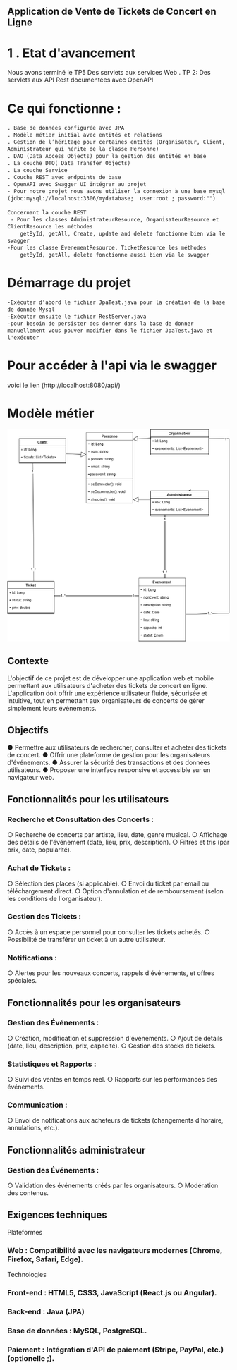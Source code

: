 ## Application de Vente de Tickets de Concert en Ligne

# 1 . Etat d'avancement 

Nous avons terminé le TP5 Des servlets aux services Web
 . TP 2: Des servlets aux API Rest documentées avec OpenAPI

 # Ce qui fonctionne :

    . Base de données configurée avec JPA
    . Modèle métier initial avec entités et relations
    . Gestion de l’héritage pour certaines entités (Organisateur, Client, Administrateur qui hérite de la classe Personne)
    . DAO (Data Access Objects) pour la gestion des entités en base
    . La couche DTO( Data Transfer Objects)
    . La couche Service
    . Couche REST avec endpoints de base
    . OpenAPI avec Swagger UI intégrer au projet
    - Pour notre projet nous avons utiliser la connexion à une base mysql
    (jdbc:mysql://localhost:3306/mydatabase;  user:root ; password:"")

    Concernant la couche REST 
     - Pour les classes AdministrateurResource, OrganisateurResource et ClientResource les méthodes
        getById, getAll, Create, update and delete fonctionne bien via le swagger
    -Pour les classe EvenementResource, TicketResource les méthodes 
        getById, getAll, delete fonctionne aussi bien via le swagger



# Démarrage du projet

    -Exécuter d'abord le fichier JpaTest.java pour la création de la base de donnée Mysql
    -Exécuter ensuite le fichier RestServer.java
    -pour besoin de persister des donner dans la base de donner manuellement vous pouver modifier dans le fichier JpaTest.java et l'exécuter 

# Pour accéder à l'api via le swagger 

voici le lien  (http://localhost:8080/api/)


# Modèle métier

![Diagramme UML](modele_metier.png)




## Contexte
L'objectif de ce projet est de développer une application web et mobile permettant aux 
utilisateurs d'acheter des tickets de concert en ligne. L'application doit offrir une 
expérience utilisateur fluide, sécurisée et intuitive, tout en permettant aux organisateurs de 
concerts de gérer simplement leurs événements. 

## Objectifs

● Permettre aux utilisateurs de rechercher, consulter et acheter des tickets de 
concert. 
● Offrir une plateforme de gestion pour les organisateurs d'événements. 
● Assurer la sécurité des transactions et des données utilisateurs. 
● Proposer une interface responsive et accessible sur un navigateur web. 

## Fonctionnalités pour les utilisateurs

### Recherche et Consultation des Concerts : 
  ○ Recherche de concerts par artiste, lieu, date, genre musical. 
  ○ Affichage des détails de l'événement (date, lieu, prix, description). 
  ○ Filtres et tris (par prix, date, popularité). 
### Achat de Tickets : 
  ○ Sélection des places (si applicable). 
  ○ Envoi du ticket par email ou téléchargement direct. 
  ○ Option d'annulation et de remboursement (selon les conditions de 
l'organisateur). 
### Gestion des Tickets : 
  ○ Accès à un espace personnel pour consulter les tickets achetés. 
  ○ Possibilité de transférer un ticket à un autre utilisateur. 
### Notifications : 
  ○ Alertes pour les nouveaux concerts, rappels d'événements, et offres 
spéciales.


## Fonctionnalités pour les organisateurs
### Gestion des Événements : 
  ○ Création, modification et suppression d'événements. 
  ○ Ajout de détails (date, lieu, description, prix, capacité). 
  ○ Gestion des stocks de tickets. 
### Statistiques et Rapports : 
  ○ Suivi des ventes en temps réel. 
  ○ Rapports sur les performances des événements. 
### Communication : 
  ○ Envoi de notifications aux acheteurs de tickets (changements d'horaire, 
annulations, etc.). 

## Fonctionnalités administrateur
### Gestion des Événements : 
  ○ Validation des événements créés par les organisateurs. 
  ○ Modération des contenus.

## Exigences techniques

Plateformes 
### Web : Compatibilité avec les navigateurs modernes (Chrome, Firefox, Safari, Edge). 
Technologies 
### Front-end : HTML5, CSS3, JavaScript (React.js ou Angular). 
### Back-end : Java (JPA) 
### Base de données : MySQL, PostgreSQL. 
### Paiement : Intégration d'API de paiement (Stripe, PayPal, etc.) (optionelle ;). 


